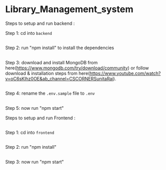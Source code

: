 # Library_Management_system
Steps to setup and run backend :

Step 1: cd into `backend`
##
Step 2: run "npm install" to install the dependencies
##
Step 3: download and install MongoDB from here(https://www.mongodb.com/try/download/community) or follow download & installation steps from
here(https://www.youtube.com/watch?v=oC6sKlhz0OE&ab_channel=CSCORNERSunitaRai).
##
Step 4: rename the `.env.sample` file to `.env`
##
Step 5: now run "npm start"


Steps to setup and run Frontend :
##
Step 1: cd into `frontend`
##
Step 2: run "npm install"
##
Step 3: now run "npm start"

